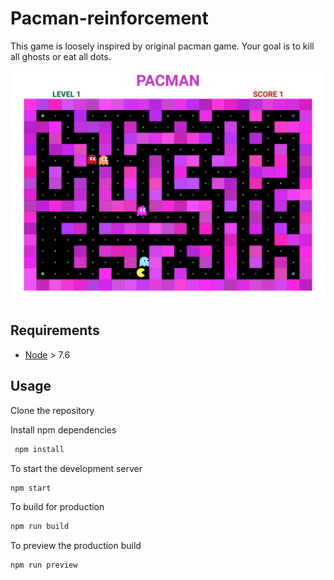 # Pacman-reinforcement

This game is loosely inspired by original pacman game. Your goal is to kill all ghosts or eat all dots.

![alt text](/screenshots/pacman.png)

## Requirements

* [Node](https://nodejs.org) > 7.6

## Usage

Clone the repository

Install npm dependencies

```sh
 npm install
```

To start the development server

```sh
npm start
```

To build for production

```sh
npm run build
```

To preview the production build
```sh
npm run preview
```

